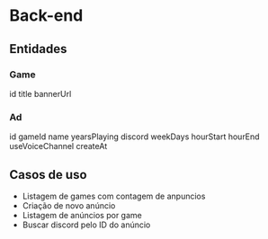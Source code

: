 # Back-end

## Entidades

### Game

id
title
bannerUrl

### Ad

id
gameId
name
yearsPlaying
discord
weekDays
hourStart
hourEnd
useVoiceChannel
createAt

## Casos de uso

- Listagem de games com contagem de anpuncios
- Criação de novo anúncio
- Listagem de anúncios por game
- Buscar discord pelo ID do anúncio